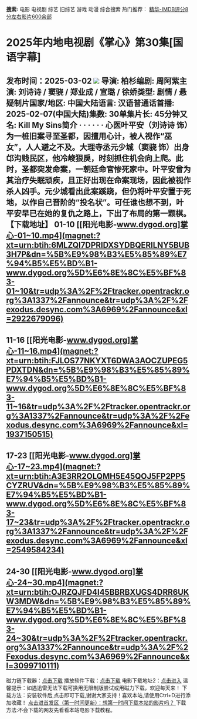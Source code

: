 **搜索:** 电影 电视剧 综艺 旧综艺 游戏 动漫 综合搜索 热门推荐： [精华-IMDB评分8分左右影片600余部](https://www.dytt8.com/html/gndy/jddy/20160320/50510.html)
# 2025年内地电视剧《掌心》第30集[国语字幕]
发布时间：2025-03-02 
![](https://wx2.sinaimg.cn/large/008r0xYlgy1hymragv2nkj30u016w4ga.jpg)
导演: 柏杉编剧: 周阿紫主演: 刘诗诗 / 窦骁 / 郑业成 / 宣璐 / 徐娇类型: 剧情 / 悬疑制片国家/地区: 中国大陆语言: 汉语普通话首播: 2025-02-07(中国大陆)集数: 30单集片长: 45分钟又名: Kill My Sins简介 · · · · · ·
心医叶平安（刘诗诗 饰）为一桩旧案寻至圣都，因擅用心计，被人视作“巫女”，人人避之不及。大理寺丞元少城（窦骁 饰）出身邙沟贱民区，他冷峻狠戾，时刻抓住机会向上爬。此时，圣都突发命案，一朝廷命官惨死家中。叶平安曾为其治疗失眠顽疾，且正好出现在命案现场，因此被视作杀人凶手。元少城看出此案蹊跷，但仍将叶平安置于死地，以作自己晋阶的“投名状”。可任谁也想不到，叶平安早已在她的复仇之路上，下出了布局的第一颗棋。 
**【下载地址】**
01-10 
[[阳光电影-www.dygod.org]掌心-01~10.mp4](magnet:?xt=urn:btih:6MLZQI7DPRIDXSYDBQERILNY5BUB3H7P&dn=%5B%E9%98%B3%E5%85%89%E7%94%B5%E5%BD%B1-www.dygod.org%5D%E6%8E%8C%E5%BF%83-01~10&tr=udp%3A%2F%2Ftracker.opentrackr.org%3A1337%2Fannounce&tr=udp%3A%2F%2Fexodus.desync.com%3A6969%2Fannounce&xl=2922679096)  
---  
11-16  [[阳光电影-www.dygod.org]掌心-11~16.mp4](magnet:?xt=urn:btih:FJLOS77NKYXT6DWA3AOCZUPEG5PDXTDN&dn=%5B%E9%98%B3%E5%85%89%E7%94%B5%E5%BD%B1-www.dygod.org%5D%E6%8E%8C%E5%BF%83-11~16&tr=udp%3A%2F%2Ftracker.opentrackr.org%3A1337%2Fannounce&tr=udp%3A%2F%2Fexodus.desync.com%3A6969%2Fannounce&xl=1937150515)  
---  
17-23  [[阳光电影-www.dygod.org]掌心-17~23.mp4](magnet:?xt=urn:btih:A3E3RR2OLQMH5E45QOJ5FP2PP5CYZRUV&dn=%5B%E9%98%B3%E5%85%89%E7%94%B5%E5%BD%B1-www.dygod.org%5D%E6%8E%8C%E5%BF%83-17~23&tr=udp%3A%2F%2Ftracker.opentrackr.org%3A1337%2Fannounce&tr=udp%3A%2F%2Fexodus.desync.com%3A6969%2Fannounce&xl=2549584234)  
---  
24-30  [[阳光电影-www.dygod.org]掌心-24~30.mp4](magnet:?xt=urn:btih:OJRZQJFD4I45BBRBXUGS4DRR6UKW3MDW&dn=%5B%E9%98%B3%E5%85%89%E7%94%B5%E5%BD%B1-www.dygod.org%5D%E6%8E%8C%E5%BF%83-24~30&tr=udp%3A%2F%2Ftracker.opentrackr.org%3A1337%2Fannounce&tr=udp%3A%2F%2Fexodus.desync.com%3A6969%2Fannounce&xl=3099710111)  
---  
磁力链下载器：[点击下载](https://dygod.org/js/bt.htm "qBittorrent") 播放软件下载：[点击下载](https://dygod.org/js/player.htm "PotPlayer") 电影下载地址2：[点击进入](https://dygod.org/ "阳光电影") 温馨提示：如遇迅雷无法下载可换用无限制版尝试或用磁力下载，欢迎每天来！  下载方法：安装软件后,点击即可下载,谢谢大家支持！喜欢本站,请使用Ctrl+D进行添加收藏！ [点击进首发区（第一时间更新）：想第一时间下载本站的影片吗？ ](https://www.ygdy8.net/)下载方法:不会下载的网友先看看本站电影下载教程。